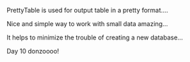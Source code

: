 PrettyTable is used for output table in a pretty format....

Nice and simple way to work with small data amazing...

It helps to minimize the trouble of creating a new database...


Day 10 donzoooo!

